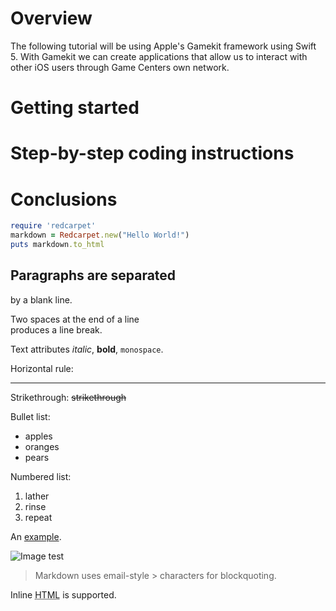 Overview
=======
The following tutorial will be using Apple's Gamekit framework using Swift 5. With Gamekit we can create applications that allow us to interact with other iOS users through Game Centers own network.  

Getting started
=======

Step-by-step coding instructions
=======

Conclusions
=======

```ruby
require 'redcarpet'
markdown = Redcarpet.new("Hello World!")
puts markdown.to_html
```

Paragraphs are separated
-----------
by a blank line.


Two spaces at the end of a line  
produces a line break.

Text attributes _italic_, 
**bold**, `monospace`.

Horizontal rule:


---
Strikethrough:
~~strikethrough~~

Bullet list:

  * apples
  * oranges
  * pears

Numbered list:

  1. lather
  2. rinse
  3. repeat

An [example](http://example.com).

![Image](Icon-pictures.png "icon")
test

> Markdown uses email-style > characters for blockquoting.

Inline <abbr title="Hypertext Markup Language">HTML</abbr> is supported.
